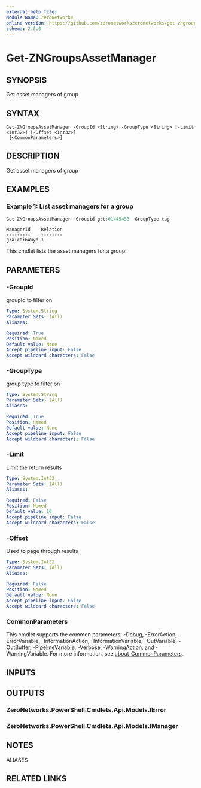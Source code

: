 ```yaml
---
external help file:
Module Name: ZeroNetworks
online version: https://github.com/zeronetworkszeronetworks/get-zngroupsassetmanager
schema: 2.0.0
---
```


# Get-ZNGroupsAssetManager

## SYNOPSIS
Get asset managers of group

## SYNTAX

```
Get-ZNGroupsAssetManager -GroupId <String> -GroupType <String> [-Limit <Int32>] [-Offset <Int32>]
 [<CommonParameters>]
```

## DESCRIPTION
Get asset managers of group

## EXAMPLES

### Example 1: List asset managers for a group
```powershell
Get-ZNGroupsAssetManager -Groupid g:t:01445453 -GroupType tag
```

```output
ManagerId    Relation
---------    --------
g:a:cai6Wuyd 1
```

This cmdlet lists the asset managers for a group.

## PARAMETERS

### -GroupId
groupId to filter on

```yaml
Type: System.String
Parameter Sets: (All)
Aliases:

Required: True
Position: Named
Default value: None
Accept pipeline input: False
Accept wildcard characters: False
```

### -GroupType
group type to filter on

```yaml
Type: System.String
Parameter Sets: (All)
Aliases:

Required: True
Position: Named
Default value: None
Accept pipeline input: False
Accept wildcard characters: False
```

### -Limit
Limit the return results

```yaml
Type: System.Int32
Parameter Sets: (All)
Aliases:

Required: False
Position: Named
Default value: 10
Accept pipeline input: False
Accept wildcard characters: False
```

### -Offset
Used to page through results

```yaml
Type: System.Int32
Parameter Sets: (All)
Aliases:

Required: False
Position: Named
Default value: None
Accept pipeline input: False
Accept wildcard characters: False
```

### CommonParameters
This cmdlet supports the common parameters: -Debug, -ErrorAction, -ErrorVariable, -InformationAction, -InformationVariable, -OutVariable, -OutBuffer, -PipelineVariable, -Verbose, -WarningAction, and -WarningVariable. For more information, see [about_CommonParameters](http://go.microsoft.com/fwlink/?LinkID=113216).

## INPUTS

## OUTPUTS

### ZeroNetworks.PowerShell.Cmdlets.Api.Models.IError

### ZeroNetworks.PowerShell.Cmdlets.Api.Models.IManager

## NOTES

ALIASES

## RELATED LINKS

